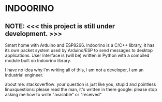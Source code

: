 # INDOORINO

## NOTE: <<< this project is still under development. >>> 

Smart home with Arduino and ESP8266. Indoorino is a C/C++ library, it has its own packet system used by Arduino/ESP to send messages to desktop applications. User Interface is (will be) written in Python with a compiled module built on Indoorino library.

I have no idea why I'm writing all of this, I am not a developer, I am an industrial engineer.

about me:
stackoverflow: your question is just like you, stupid and pointless
linuxquestions: please read the man, it's written in there
google: please stop asking me how to write "available" or "received"
